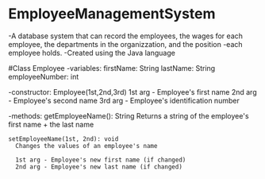 # EmployeeManagementSystem

-A database system that can record the employees, the wages for each employee, the departments in the organizzation, and the position -each employee holds.
-Created using the Java language

#Class Employee
  -variables:
    firstName: String
    lastName: String
    employeeNumber: int
  
  -constructor:
    Employee(1st,2nd,3rd)
      1st arg - Employee's first name
      2nd arg - Employee's second name
      3rd arg - Employee's identification number
  
  -methods:
    getEmployeeName(): String
      Returns a string of the employee's first name + the last name
      
    setEmployeeName(1st, 2nd): void
      Changes the values of an employee's name
      
      1st arg - Employee's new first name (if changed)
      2nd arg - Employee's new last name (if changed)
  
  
  

